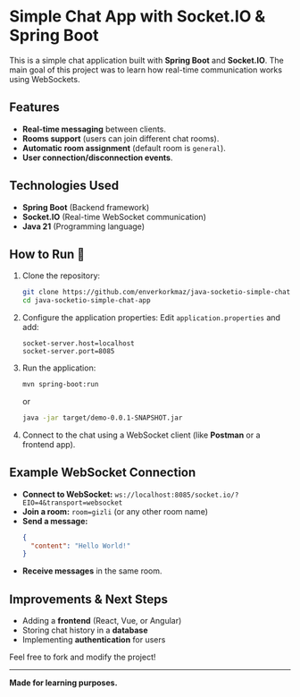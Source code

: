 # Simple Chat App with Socket.IO & Spring Boot

This is a simple chat application built with **Spring Boot** and **Socket.IO**. The main goal of this project was to learn how real-time communication works using WebSockets.

## Features
- **Real-time messaging** between clients.
- **Rooms support** (users can join different chat rooms).
- **Automatic room assignment** (default room is `general`).
- **User connection/disconnection events**.

## Technologies Used
- **Spring Boot** (Backend framework)
- **Socket.IO** (Real-time WebSocket communication)
- **Java 21** (Programming language)

## How to Run 🚀
1. Clone the repository:
   ```sh
   git clone https://github.com/enverkorkmaz/java-socketio-simple-chat-app.git
   cd java-socketio-simple-chat-app
   ```

2. Configure the application properties:
   Edit `application.properties` and add:
   ```properties
   socket-server.host=localhost
   socket-server.port=8085
   ```

3. Run the application:
   ```sh
   mvn spring-boot:run
   ```
   or
   ```sh
   java -jar target/demo-0.0.1-SNAPSHOT.jar
   ```

4. Connect to the chat using a WebSocket client (like **Postman** or a frontend app).

## Example WebSocket Connection
- **Connect to WebSocket:** `ws://localhost:8085/socket.io/?EIO=4&transport=websocket`
- **Join a room:** `room=gizli` (or any other room name)
- **Send a message:**
  ```json
  {
    "content": "Hello World!"
  }
  ```
- **Receive messages** in the same room.

## Improvements & Next Steps
- Adding a **frontend** (React, Vue, or Angular)
- Storing chat history in a **database**
- Implementing **authentication** for users

Feel free to fork and modify the project!

---

**Made for learning purposes.**

